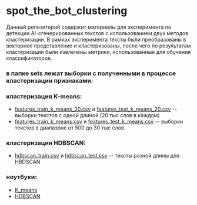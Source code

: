 # spot_the_bot_clustering

Данный репозиторий содержит материалы для эксперимента по детекции AI-сгенерированных текстов с использованием двух методов кластеризации. В рамках эксперимента тексты были преобразованы в векторное представление и кластеризованы, после чего по результатам кластеризации были извлечены метрики, использованные для обучения классификаторов.

### в папке sets лежат выборки с полученными в процессе кластеризации признаками:

### кластеризация K-means:
- [features_train_k_means_20.csv](https://github.com/Ahhssas/spot_the_bot_clustering/blob/main/sets/features_train_k_means_20.csv) и [features_test_k_means_20.csv](https://github.com/Ahhssas/spot_the_bot_clustering/blob/main/sets/features_test_k_means_20.csv) -- выборки текстов с одной длиной (20 тыс слов в каждом)
- [features_train_k_means.csv](https://github.com/Ahhssas/spot_the_bot_clustering/blob/main/sets/features_train_k_means.csv) и [features_test_k_means.csv](https://github.com/Ahhssas/spot_the_bot_clustering/blob/main/sets/features_test_k_means.csv) -- выборки текстов в диапазоне от 500 до 30 тыс слов

### кластеризация HDBSCAN:
- [hdbscan_train.csv](https://github.com/Ahhssas/spot_the_bot_clustering/blob/main/sets/hdbscan_train.csv) и [hdbscan_test.csv](https://github.com/Ahhssas/spot_the_bot_clustering/blob/main/sets/hdbscan_test.csv) -- тексты разной длины для HBDSCAN

### ноутбуки:
- [K_means](https://github.com/Ahhssas/spot_the_bot_clustering/blob/main/K_means_clusterization.ipynb)
- [HDBSCAN](https://github.com/Ahhssas/spot_the_bot_clustering/blob/main/HDBSCAN_clusterization.ipynb)
